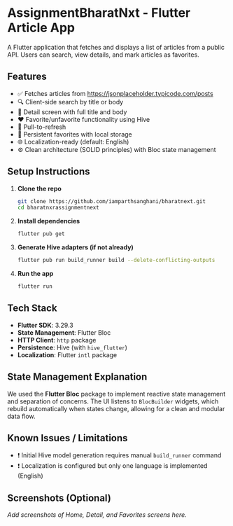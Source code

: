 
# AssignmentBharatNxt - Flutter Article App

A Flutter application that fetches and displays a list of articles from a public API. Users can search, view details, and mark articles as favorites.

## Features

- ✅ Fetches articles from https://jsonplaceholder.typicode.com/posts
- 🔍 Client-side search by title or body
- 📄 Detail screen with full title and body
- ❤️ Favorite/unfavorite functionality using Hive
- 🔄 Pull-to-refresh
- 💾 Persistent favorites with local storage
- 🌐 Localization-ready (default: English)
- ⚙️ Clean architecture (SOLID principles) with Bloc state management

## Setup Instructions

1. **Clone the repo**
   ```bash
   git clone https://github.com/iamparthsanghani/bharatnext.git
   cd bharatnxrassignmentnext
   ```

2. **Install dependencies**
   ```bash
   flutter pub get
   ```

3. **Generate Hive adapters (if not already)**
   ```bash
   flutter pub run build_runner build --delete-conflicting-outputs
   ```

4. **Run the app**
   ```bash
   flutter run
   ```

## Tech Stack

- **Flutter SDK**: 3.29.3
- **State Management**: Flutter Bloc
- **HTTP Client**: `http` package
- **Persistence**: Hive (with `hive_flutter`)
- **Localization**: Flutter `intl` package

## State Management Explanation

We used the **Flutter Bloc** package to implement reactive state management and separation of concerns. The UI listens to `BlocBuilder` widgets, which rebuild automatically when states change, allowing for a clean and modular data flow.

## Known Issues / Limitations

- ❗ Initial Hive model generation requires manual `build_runner` command
- ❗ Localization is configured but only one language is implemented (English)

## Screenshots (Optional)

_Add screenshots of Home, Detail, and Favorites screens here._
